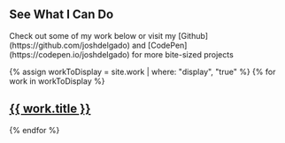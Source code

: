 <section class="section section--work">
	<div class="section__inner">
		<h1 class="section__title">See What I Can Do</h1>
		<p class="section__subtitle" markdown="1">Check out some of my work below or visit my [Github](https://github.com/joshdelgado) and [CodePen](https://codepen.io/joshdelgado) for more bite-sized projects</p>
		<!-- <p>I've like, done a lot of work. Call me an Orc Peon because I [work work](https://www.youtube.com/watch?v=eO6OaVnbqaY).</p> -->
		<div class="section__works">
			{% assign workToDisplay = site.work | where: "display", "true" %}
			<!-- {% for work in site.work limit: 6 %} display 6 {% endfor %}-->
			{% for work in workToDisplay %}
			<div class="work-card" {% if work.cardImage %} style="background-image: url({{ work.cardImage }})" {% endif
				%}>
				<a class="work-card__text" href="{{ work.url | prepend: site.baseurl }}">
					<h2 class="work-card__title">{{ work.title }}</h2>
					<span class="work-card__link fa fa-caret-right"></span>
				</a>
			</div>
			{% endfor %}
		</div>
	</div>
</section>